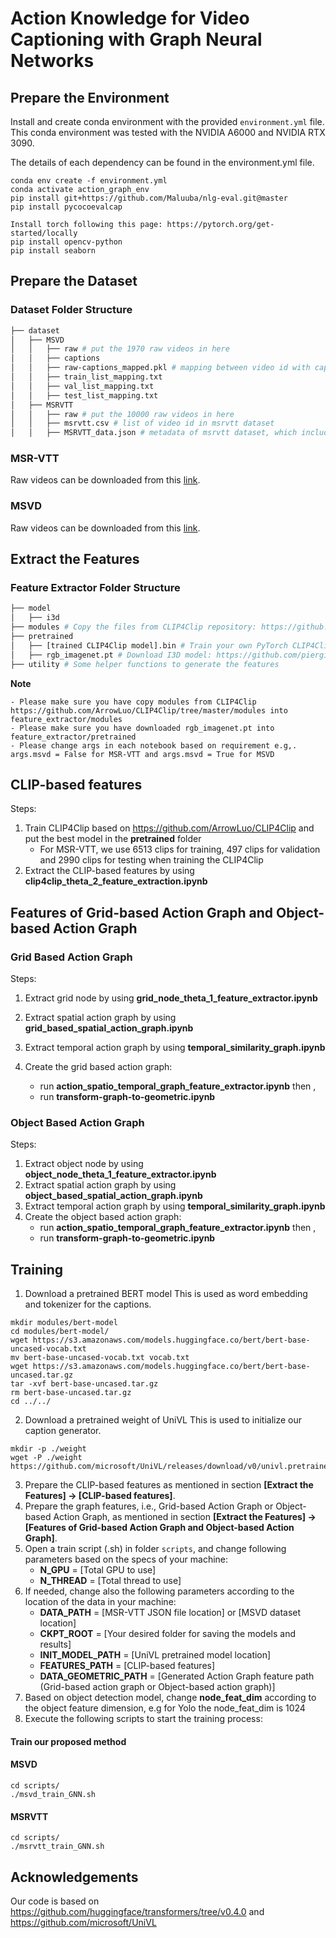 
# Action Knowledge for Video Captioning with Graph Neural Networks

## Prepare the Environment 
Install and create conda environment with the provided `environment.yml` file.
This conda environment was tested with the NVIDIA A6000 and NVIDIA RTX 3090.

The details of each dependency can be found in the environment.yml file.
```
conda env create -f environment.yml
conda activate action_graph_env
pip install git+https://github.com/Maluuba/nlg-eval.git@master
pip install pycocoevalcap

Install torch following this page: https://pytorch.org/get-started/locally 
pip install opencv-python
pip install seaborn

```
## Prepare the Dataset

### Dataset Folder Structure
```bash
├── dataset
│   ├── MSVD
│   │   ├── raw # put the 1970 raw videos in here
│   │   ├── captions 
│   │   ├── raw-captions_mapped.pkl # mapping between video id with captions
│   │   ├── train_list_mapping.txt
│   │   ├── val_list_mapping.txt
│   │   ├── test_list_mapping.txt
│   ├── MSRVTT
│   │   ├── raw # put the 10000 raw videos in here
│   │   ├── msrvtt.csv # list of video id in msrvtt dataset
│   │   ├── MSRVTT_data.json # metadata of msrvtt dataset, which includes video url, video id, and caption
```
### MSR-VTT
Raw videos can be downloaded from this [link](https://github.com/VisionLearningGroup/caption-guided-saliency/issues/6).
### MSVD

Raw videos can be downloaded from this [link](https://www.cs.utexas.edu/users/ml/clamp/videoDescription/).

## Extract the Features
### Feature Extractor Folder Structure
```bash
├── model
│   ├── i3d
├── modules # Copy the files from CLIP4Clip repository: https://github.com/ArrowLuo/CLIP4Clip/tree/master/modules
├── pretrained 
│   ├── [trained CLIP4Clip model].bin # Train your own PyTorch CLIP4Clip model
│   ├── rgb_imagenet.pt # Download I3D model: https://github.com/piergiaj/pytorch-i3d/blob/master/models/rgb_imagenet.pt
├── utility # Some helper functions to generate the features
```


**Note** 
```
- Please make sure you have copy modules from CLIP4Clip https://github.com/ArrowLuo/CLIP4Clip/tree/master/modules into feature_extractor/modules
- Please make sure you have downloaded rgb_imagenet.pt into feature_extractor/pretrained
- Please change args in each notebook based on requirement e.g,. args.msvd = False for MSR-VTT and args.msvd = True for MSVD
```

## CLIP-based features 
Steps:
1. Train CLIP4Clip based on https://github.com/ArrowLuo/CLIP4Clip and put the best model in the **pretrained** folder
   - For MSR-VTT, we use 6513 clips for training, 497 clips for validation and 2990 clips for testing when training the CLIP4Clip
2. Extract the CLIP-based features by using **clip4clip_theta_2_feature_extraction.ipynb**

## Features of Grid-based Action Graph and Object-based Action Graph
### Grid Based Action Graph
Steps: 
1. Extract grid node by using **grid_node_theta_1_feature_extractor.ipynb**
2. Extract spatial action graph by using **grid_based_spatial_action_graph.ipynb**
3. Extract temporal action graph by using **temporal_similarity_graph.ipynb**
4. Create the grid based action graph: 

   - run **action_spatio_temporal_graph_feature_extractor.ipynb** then ,
   - run **transform-graph-to-geometric.ipynb**

### Object Based Action Graph
Steps: 
1. Extract object node by using **object_node_theta_1_feature_extractor.ipynb**
2. Extract spatial action graph by using **object_based_spatial_action_graph.ipynb**
3. Extract temporal action graph by using **temporal_similarity_graph.ipynb**
4. Create the object based action graph: 
   - run **action_spatio_temporal_graph_feature_extractor.ipynb** then ,
   - run **transform-graph-to-geometric.ipynb**

## Training

1. Download a pretrained BERT model
This is used as word embedding and tokenizer for the captions.
```
mkdir modules/bert-model
cd modules/bert-model/
wget https://s3.amazonaws.com/models.huggingface.co/bert/bert-base-uncased-vocab.txt
mv bert-base-uncased-vocab.txt vocab.txt
wget https://s3.amazonaws.com/models.huggingface.co/bert/bert-base-uncased.tar.gz
tar -xvf bert-base-uncased.tar.gz
rm bert-base-uncased.tar.gz
cd ../../
```
2. Download a pretrained weight of UniVL
This is used to initialize our caption generator.
```
mkdir -p ./weight
wget -P ./weight https://github.com/microsoft/UniVL/releases/download/v0/univl.pretrained.bin
```
3. Prepare the CLIP-based features as mentioned in section **[Extract the Features] -> [CLIP-based features]**.
4. Prepare the graph features, i.e., Grid-based Action Graph or Object-based Action Graph, as mentioned in section **[Extract the Features] -> [Features of Grid-based Action Graph and Object-based Action Graph]**.
5. Open a train script (.sh) in folder `scripts`, and change following parameters based on the specs of your machine:
    - **N_GPU** = [Total GPU to use]
    - **N_THREAD** = [Total thread to use]
6. If needed, change also the following parameters according to the location of the data in your machine:
    - **DATA_PATH** = [MSR-VTT JSON file location] or [MSVD dataset location]
    - **CKPT_ROOT** = [Your desired folder for saving the models and results]
    - **INIT_MODEL_PATH** = [UniVL pretrained model location]
    - **FEATURES_PATH** = [CLIP-based features]
    - **DATA_GEOMETRIC_PATH** = [Generated Action Graph feature path (Grid-based action graph or Object-based action graph)]
7. Based on object detection model, change **node_feat_dim** according to the object feature dimension, e.g for Yolo the node_feat_dim is 1024
8. Execute the following scripts to start the training process:

#### Train our proposed method
#### MSVD
```
cd scripts/
./msvd_train_GNN.sh 
```
#### MSRVTT
```
cd scripts/
./msrvtt_train_GNN.sh  
```

## Acknowledgements
Our code is based on https://github.com/huggingface/transformers/tree/v0.4.0 and https://github.com/microsoft/UniVL
